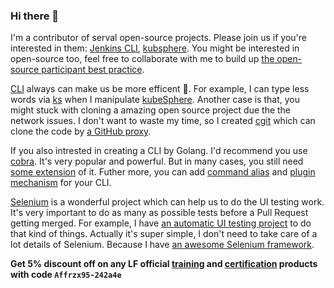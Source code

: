 ### Hi there 👋

<!--
**LinuxSuRen/LinuxSuRen** is a ✨ _special_ ✨ repository because its `README.md` (this file) appears on your GitHub profile.

Here are some ideas to get you started:

- 🔭 I’m currently working on ...
- 🌱 I’m currently learning ...
- 👯 I’m looking to collaborate on ...
- 🤔 I’m looking for help with ...
- 💬 Ask me about ...
- 📫 How to reach me: ...
- 😄 Pronouns: ...
- ⚡ Fun fact: ...
-->

I'm a contributor of serval open-source projects. Please join us if you're interested in them: [Jenkins CLI](https://github.com/jenkins-zh/jenkins-cli), [kubsphere](https://github.com/kubesphere/kubesphere). You might be interested in open-source too, feel free to collaborate with me to build up [the open-source participant best practice](https://github.com/LinuxSuRen/open-source-best-practice).

[CLI](https://github.com/topics/cli) always can make us be more efficent 🚀. For example, I can type less words via [ks](https://github.com/LinuxSuRen/ks) when I manipulate [kubeSphere](https://github.com/kubesphere/kubesphere). Another case is that, you might stuck with cloning a amazing open source project due the the network issues. I don't want to waste my time, so I created [cgit](https://github.com/LinuxSuRen/cgit) which can clone the code by [a GitHub proxy](http://github.com.cnpmjs.org/).

If you also intrested in creating a CLI by Golang. I'd recommend you use [cobra](https://github.com/spf13/cobra). It's very popular and powerful. But in many cases, you still need [some extension](https://github.com/LinuxSuRen/cobra-extension) of it. Futher more, you can add [command alias](https://github.com/LinuxSuRen/go-cli-alias/) and [plugin mechanism](https://github.com/LinuxSuRen/go-cli-plugin) for your CLI.

[Selenium](https://github.com/seleniumhq/selenium/) is a wonderful project which can help us to do the UI testing work. It's very important to do as many as possible tests before a Pull Request getting merged. For example, I have [an automatic UI testing project](https://github.com/LinuxSuRen/ks-ui-test) to do that kind of things. Actually it's super simple, I don't need to take care of a lot details of Selenium. Because I have [an awesome Selenium framework](https://github.com/LinuxSuRen/phoenix.webui.framework).

**Get 5% discount off on any LF official [training](https://training.linuxfoundation.cn/courses) and [certification](https://training.linuxfoundation.cn/certificates) products with code `Affrzx95-242a4e`**

